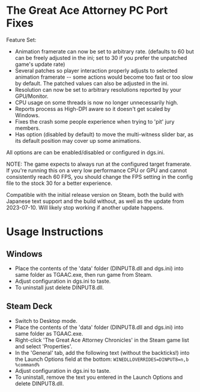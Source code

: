 The Great Ace Attorney PC Port Fixes
====================================

Feature Set:

- Animation framerate can now be set to arbitrary rate. (defaults to 60 but can be freely adjusted in the ini; set to 30 if you prefer the unpatched game's update rate)
- Several patches so player interaction properly adjusts to selected animation framerate -- some actions would become too fast or too slow by default. The patched values can also be adjusted in the ini.
- Resolution can now be set to arbitrary resolutions reported by your GPU/Monitor.
- CPU usage on some threads is now no longer unnecessarily high.
- Reports process as High-DPI aware so it doesn't get scaled by Windows.
- Fixes the crash some people experience when trying to 'pit' jury members.
- Has option (disabled by default) to move the multi-witness slider bar, as its default position may cover up some animations.

All options are can be enabled/disabled or configured in dgs.ini.

NOTE: The game expects to always run at the configured target framerate. If you're running this on a very low performance CPU or GPU and cannot consistently reach 60 FPS, you should change the FPS setting in the config file to the stock 30 for a better experience.

Compatible with the initial release version on Steam, both the build with Japanese text support and the build without, as well as the update from 2023-07-10. Will likely stop working if another update happens.

Usage Instructions
==================

Windows
-------

- Place the contents of the 'data' folder (DINPUT8.dll and dgs.ini) into same folder as TGAAC.exe, then run game from Steam.
- Adjust configuration in dgs.ini to taste.
- To uninstall just delete DINPUT8.dll.

Steam Deck
----------

- Switch to Desktop mode.
- Place the contents of the 'data' folder (DINPUT8.dll and dgs.ini) into same folder as TGAAC.exe.
- Right-click 'The Great Ace Attorney Chronicles' in the Steam game list and select 'Properties'.
- In the 'General' tab, add the following text (without the backticks!) into the Launch Options field at the bottom: `WINEDLLOVERRIDES=DINPUT8=n,b %command%`
- Adjust configuration in dgs.ini to taste.
- To uninstall, remove the text you entered in the Launch Options and delete DINPUT8.dll.
